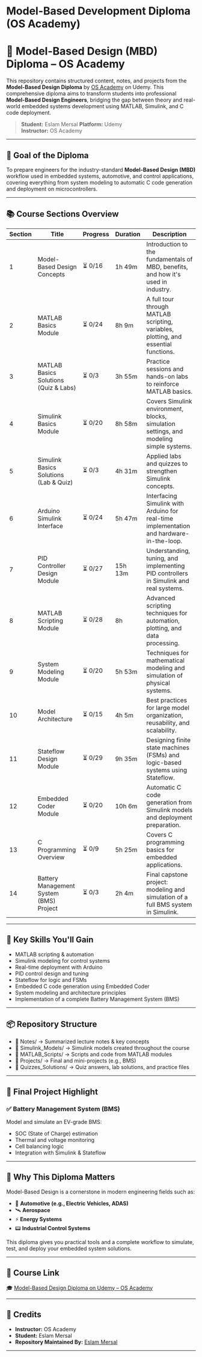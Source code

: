 # Model-Based Development Diploma (OS Academy) 
# 🚀 Model-Based Design (MBD) Diploma – OS Academy

This repository contains structured content, notes, and projects from the **Model-Based Design Diploma** by [OS Academy](https://www.udemy.com/user/os-academy/) on Udemy. This comprehensive diploma aims to transform students into professional **Model-Based Design Engineers**, bridging the gap between theory and real-world embedded systems development using MATLAB, Simulink, and C code deployment.

> **Student:** Eslam Mersal 
> **Platform:** Udemy  
> **Instructor:** OS Academy  

---

## 🎯 Goal of the Diploma

To prepare engineers for the industry-standard **Model-Based Design (MBD)** workflow used in embedded systems, automotive, and control applications, covering everything from system modeling to automatic C code generation and deployment on microcontrollers.

---

## 📚 Course Sections Overview

| Section | Title | Progress | Duration | Description |
|--------|-------|----------|----------|-------------|
| 1 | Model-Based Design Concepts | ⏳ 0/16 | 1h 49m | Introduction to the fundamentals of MBD, benefits, and how it's used in industry. |
| 2 | MATLAB Basics Module | ⏳ 0/24 | 8h 9m | A full tour through MATLAB scripting, variables, plotting, and essential functions. |
| 3 | MATLAB Basics Solutions (Quiz & Labs) | ⏳ 0/3 | 3h 55m | Practice sessions and hands-on labs to reinforce MATLAB basics. |
| 4 | Simulink Basics Module | ⏳ 0/20 | 8h 58m | Covers Simulink environment, blocks, simulation settings, and modeling simple systems. |
| 5 | Simulink Basics Solutions (Lab & Quiz) | ⏳ 0/3 | 4h 31m | Applied labs and quizzes to strengthen Simulink concepts. |
| 6 | Arduino Simulink Interface | ⏳ 0/24 | 5h 47m | Interfacing Simulink with Arduino for real-time implementation and hardware-in-the-loop. |
| 7 | PID Controller Design Module | ⏳ 0/27 | 15h 13m | Understanding, tuning, and implementing PID controllers in Simulink and real systems. |
| 8 | MATLAB Scripting Module | ⏳ 0/28 | 8h | Advanced scripting techniques for automation, plotting, and data processing. |
| 9 | System Modeling Module | ⏳ 0/20 | 5h 53m | Techniques for mathematical modeling and simulation of physical systems. |
| 10 | Model Architecture | ⏳ 0/15 | 4h 5m | Best practices for large model organization, reusability, and scalability. |
| 11 | Stateflow Design Module | ⏳ 0/29 | 9h 35m | Designing finite state machines (FSMs) and logic-based systems using Stateflow. |
| 12 | Embedded Coder Module | ⏳ 0/20 | 10h 6m | Automatic C code generation from Simulink models and deployment preparation. |
| 13 | C Programming Overview | ⏳ 0/9 | 5h 25m | Covers C programming basics for embedded applications. |
| 14 | Battery Management System (BMS) Project | ⏳ 0/3 | 2h 4m | Final capstone project: modeling and simulation of a full BMS system in Simulink. |

---

## 🧠 Key Skills You'll Gain

- MATLAB scripting & automation
- Simulink modeling for control systems
- Real-time deployment with Arduino
- PID control design and tuning
- Stateflow for logic and FSMs
- Embedded C code generation using Embedded Coder
- System modeling and architecture principles
- Implementation of a complete Battery Management System (BMS)

---

## 📦 Repository Structure

- 📁 Notes/ → Summarized lecture notes & key concepts
- 📁 Simulink_Models/ → Simulink models created throughout the course
- 📁 MATLAB_Scripts/ → Scripts and code from MATLAB modules
- 📁 Projects/ → Final and mini-projects (e.g., BMS)
- 📁 Quizzes_Solutions/ → Quiz answers, lab solutions, and practice files


---

## 🔋 Final Project Highlight

### ✅ Battery Management System (BMS)

Model and simulate an EV-grade BMS:
- SOC (State of Charge) estimation
- Thermal and voltage monitoring
- Cell balancing logic
- Integration with Simulink & Stateflow

---

## 💼 Why This Diploma Matters

Model-Based Design is a cornerstone in modern engineering fields such as:
- 🚗 **Automotive (e.g., Electric Vehicles, ADAS)**
- 🛰️ **Aerospace**
- ⚡ **Energy Systems**
- 📟 **Industrial Control Systems**

This diploma gives you practical tools and a complete workflow to simulate, test, and deploy your embedded system solutions.

---

## 🔗 Course Link

🎓 [Model-Based Design Diploma on Udemy – OS Academy](https://www.udemy.com/user/os-academy/)

---

## 🤝 Credits

- **Instructor:** OS Academy  
- **Student:** Eslam Mersal  
- **Repository Maintained By:** [Eslam Mersal](https://github.com/Eslam-Mersal)

---
